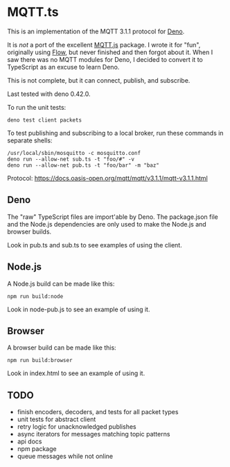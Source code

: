 # MQTT.ts

This is an implementation of the MQTT 3.1.1 protocol for [Deno](https://deno.land/).

It is _not_ a port of the excellent [MQTT.js](https://github.com/mqttjs/MQTT.js) package. I wrote it for "fun", originally using [Flow](https://flow.org/), but never finished and then forgot about it. When I saw there was no MQTT modules for Deno, I decided to convert it to TypeScript as an excuse to learn Deno.

This is not complete, but it can connect, publish, and subscribe.

Last tested with deno 0.42.0.

To run the unit tests:

```
deno test client packets
```

To test publishing and subscribing to a local broker, run these commands in separate shells:

```
/usr/local/sbin/mosquitto -c mosquitto.conf
deno run --allow-net sub.ts -t "foo/#" -v
deno run --allow-net pub.ts -t "foo/bar" -m "baz"
```

Protocol: https://docs.oasis-open.org/mqtt/mqtt/v3.1.1/mqtt-v3.1.1.html

## Deno

The "raw" TypeScript files are import'able by Deno. The package.json file and the Node.js dependencies are only used to make the Node.js and browser builds.

Look in pub.ts and sub.ts to see examples of using the client.

## Node.js

A Node.js build can be made like this:

```
npm run build:node
```

Look in node-pub.js to see an example of using it.

## Browser

A browser build can be made like this:

```
npm run build:browser
```

Look in index.html to see an example of using it.

## TODO

- finish encoders, decoders, and tests for all packet types
- unit tests for abstract client
- retry logic for unacknowledged publishes
- async iterators for messages matching topic patterns
- api docs
- npm package
- queue messages while not online
